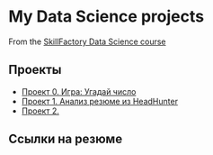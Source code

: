 # My Data Science projects

From the [SkillFactory Data Science course](https://github.com/StartrexII/sf_data_science)

## Проекты

* [Проект 0. Игра: Угадай число](https://github.com/StartrexII/sf_data_science/tree/main/project_0 'GitHub Link')
* [Проект 1. Анализ резюме из HeadHunter](https://github.com/StartrexII/DataScienceProjects/tree/main/project_1 'GitHub Link')
* [Проект 2.]()


## Ссылки на резюме